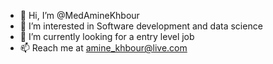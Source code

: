 - 👋 Hi, I’m @MedAmineKhbour
- 👀 I’m interested in Software development and data science
- 🌱 I’m currently looking for a entry level job
- 📫 Reach me at amine_khbour@live.com 

<!---
MedAmineKhbour/MedAmineKhbour is a ✨ special ✨ repository because its `README.md` (this file) appears on your GitHub profile.
You can click the Preview link to take a look at your changes.
--->
